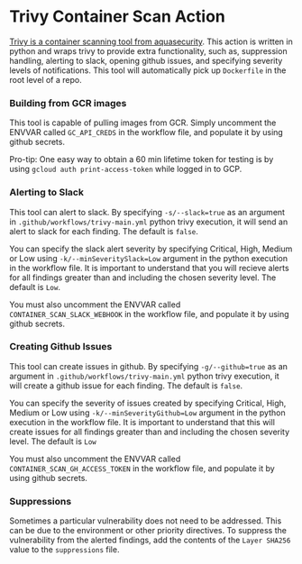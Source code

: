 # Trivy Container Scan Action
[Trivy is a container scanning tool from aquasecurity](https://github.com/aquasecurity/trivy). This action is written in python and wraps trivy to provide extra functionality, such as, suppression handling, alerting to slack, opening github issues, and specifying severity levels of notifications. This tool will automatically pick up `Dockerfile` in the root level of a repo. 

### Building from GCR images
This tool is capable of pulling images from GCR. Simply uncomment the ENVVAR called `GC_API_CREDS` in the workflow file, and populate it by using github secrets. 

Pro-tip: One easy way to obtain a 60 min lifetime token for testing is by using `gcloud auth print-access-token` while logged in to GCP. 

### Alerting to Slack
This tool can alert to slack. By specifying `-s/--slack=true` as an argument in `.github/workflows/trivy-main.yml` python trivy execution, it will send an alert to slack for each finding. The default is `false`.

You can specify the slack alert severity by specifying Critical, High, Medium or Low using `-k/--minSeveritySlack=Low` argument in the python execution in the workflow file. It is important to understand that you will recieve alerts for all findings greater than and including the chosen severity level.  The default is `Low`.

You must also uncomment the ENVVAR called `CONTAINER_SCAN_SLACK_WEBHOOK` in the workflow file, and populate it by using github secrets.

### Creating Github Issues
This tool can create issues in github. By specifying `-g/--github=true` as an argument in `.github/workflows/trivy-main.yml` python trivy execution, it will create a github issue for each finding. The default is `false`.

You can specify the severity of issues created by specifying Critical, High, Medium or Low using `-k/--minSeverityGithub=Low` argument in the python execution in the workflow file. It is important to understand that this will create issues for all findings greater than and including the chosen severity level.  The default is `Low`

You must also uncomment the ENVVAR called `CONTAINER_SCAN_GH_ACCESS_TOKEN` in the workflow file, and populate it by using github secrets.

### Suppressions
Sometimes a particular vulnerability does not need to be addressed. This can be due to the environment or other priority directives. To suppress the vulnerability from the alerted findings, add the contents of the `Layer SHA256` value to the `suppressions` file. 


